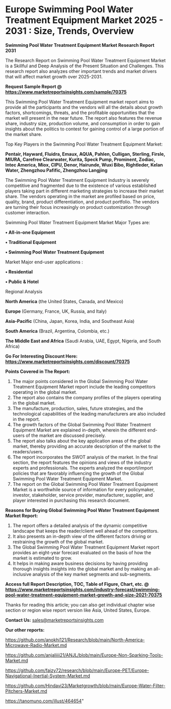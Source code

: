 # Europe Swimming Pool Water Treatment Equipment Market 2025 - 2031 : Size, Trends, Overview

<strong>Swimming Pool Water Treatment Equipment Market Research Report 2031</strong>

The Research Report on Swimming Pool Water Treatment Equipment Market is a Skillful and Deep Analysis of the Present Situation and Challenges. This research report also analyzes other important trends and market drivers that will affect market growth over 2025-2031.

<strong>Request Sample Report @ <a href=https://www.marketreportsinsights.com/sample/70375>https://www.marketreportsinsights.com/sample/70375</a></strong>

This Swimming Pool Water Treatment Equipment market report aims to provide all the participants and the vendors will all the details about growth factors, shortcomings, threats, and the profitable opportunities that the market will present in the near future. The report also features the revenue share, industry size, production volume, and consumption in order to gain insights about the politics to contest for gaining control of a large portion of the market share.

Top Key Players in the Swimming Pool Water Treatment Equipment Market:

<strong>Pentair, Hayward, Fluidra, Emaux, AQUA, Pahlen, Culligan, Sterling, Firsle, MIURA, Carefree Clearwater, Kurita, Speck Pump, Prominent, Zodiac, Intec America, Miox, CIPU, Denor, Hairunde, Wuxi Bibo, Rightleder, Kelan Water, Zhengzhou Pafific, Zhengzhou Langjing</strong>

The Swimming Pool Water Treatment Equipment Industry is severely competitive and fragmented due to the existence of various established players taking part in different marketing strategies to increase their market share. The vendors operating in the market are profiled based on price, quality, brand, product differentiation, and product portfolio. The vendors are turning their focus increasingly on product customization through customer interaction.

Swimming Pool Water Treatment Equipment Market Major Types are:

<strong>• All-in-one Equipment

• Traditional Equipment

• Swimming Pool Water Treatment Equipment</strong>

Market Major end-user applications :

<strong>• Residential

• Public & Hotel</strong>

Regional Analysis

</u><strong><b>North America</b></strong> (the United States, Canada, and Mexico)

<strong><b>Europe </b></strong>(Germany, France, UK, Russia, and Italy)

<strong><b>Asia-Pacific</b></strong> (China, Japan, Korea, India, and Southeast Asia)

<strong><b>South America</b></strong> (Brazil, Argentina, Colombia, etc.)

<strong><b>The Middle East and Africa</b></strong> (Saudi Arabia, UAE, Egypt, Nigeria, and South Africa)

<strong>Go For Interesting Discount Here: <a href=https://www.marketreportsinsights.com/discount/70375>https://www.marketreportsinsights.com/discount/70375</a></strong>

<strong>Points Covered in The Report:</strong>
<ol>
  <li>The major points considered in the Global Swimming Pool Water Treatment Equipment Market report include the leading competitors operating in the global market.</li>
  <li>The report also contains the company profiles of the players operating in the global market.</li>
  <li>The manufacture, production, sales, future strategies, and the technological capabilities of the leading manufacturers are also included in the report.</li>
  <li>The growth factors of the Global Swimming Pool Water Treatment Equipment Market are explained in-depth, wherein the different end-users of the market are discussed precisely.</li>
  <li>The report also talks about the key application areas of the global market, thereby providing an accurate description of the market to the readers/users.</li>
  <li>The report incorporates the SWOT analysis of the market. In the final section, the report features the opinions and views of the industry experts and professionals. The experts analyzed the export/import policies that are favorably influencing the growth of the Global Swimming Pool Water Treatment Equipment Market.</li>
  <li>The report on the Global Swimming Pool Water Treatment Equipment Market is a worthwhile source of information for every policymaker, investor, stakeholder, service provider, manufacturer, supplier, and player interested in purchasing this research document.</li>
</ol>
<strong>Reasons for Buying Global Swimming Pool Water Treatment Equipment Market Report:</strong>

<ol>
  <li>The report offers a detailed analysis of the dynamic competitive landscape that keeps the reader/client well ahead of the competitors.</li>
  <li>It also presents an in-depth view of the different factors driving or restraining the growth of the global market.</li>
  <li>The Global Swimming Pool Water Treatment Equipment Market report provides an eight-year forecast evaluated on the basis of how the market is estimated to grow.</li>
  <li>It helps in making aware business decisions by having providing thorough insights insights into the global market and by making an all-inclusive analysis of the key market segments and sub-segments.</li>
</ol>
<strong>Access full Report Description, TOC, Table of Figure, Chart, etc. @ <a href=https://www.marketreportsinsights.com/industry-forecast/swimming-pool-water-treatment-equipment-market-growth-and-size-2021-70375>https://www.marketreportsinsights.com/industry-forecast/swimming-pool-water-treatment-equipment-market-growth-and-size-2021-70375</a></strong>


Thanks for reading this article; you can also get individual chapter wise section or region wise report version like Asia, United States, Europe.

<strong>Contact Us:</strong>
sales@marketreportsinsights.com

<strong>Our other reports:</strong>

<a href=https://github.com/anokhi121/Research/blob/main/North-America-Microwave-Radio-Market.md>https://github.com/anokhi121/Research/blob/main/North-America-Microwave-Radio-Market.md</a>

<a href=https://github.com/anjaliiii21/ANJL/blob/main/Europe-Non-Sparking-Tools-Market.md>https://github.com/anjaliiii21/ANJL/blob/main/Europe-Non-Sparking-Tools-Market.md</a>

<a href=https://github.com/faizy72/research/blob/main/Europe-PET/Europe-Navigational-Inertial-System-Market.md>https://github.com/faizy72/research/blob/main/Europe-PET/Europe-Navigational-Inertial-System-Market.md</a>

<a href=https://github.com/Hindavi23/Marketgrowth/blob/main/Europe-Water-Filter-Pitchers-Market.md>https://github.com/Hindavi23/Marketgrowth/blob/main/Europe-Water-Filter-Pitchers-Market.md</a>

<a href=https://tanomuno.com/illust/464654>https://tanomuno.com/illust/464654</a>"
